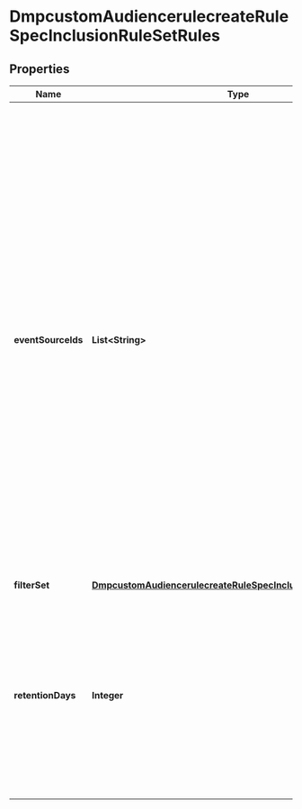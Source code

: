 # DmpcustomAudiencerulecreateRuleSpecInclusionRuleSetRules

## Properties
Name | Type | Description | Notes
------------ | ------------- | ------------- | -------------
**eventSourceIds** | **List&lt;String&gt;** | Required when audience_type is not ENGAGEMENT or LEAD_GENERATION. List of event source IDs of the rule. For an Engagement Audience, use ad group IDs as event source IDs. If not specified, all available event source IDs will be used. For an Organic Engagement Audience, use TikTok post IDs as event source IDs. You can use /identity/video/get/ to get TikTok post IDs. The maximum allowed number of TikTok post IDs is 10. For a Live Engagement Audience, use live video ID as event source IDs. You can use /identity/live/get/ to get live video IDs. The maximum allowed number of live video IDs is 10. For an App Activity Audience, use App IDs as event source IDs. For a Website Traffic Audience, use pixel IDs as event source IDs. For a Lead Generation Audience, do not pass in this field. Otherwise, an error will occur. If not specified, all available event source IDs will be used. For a Business Account Audience, use core user IDs of the advertisers. You can use /user/info/ to get a core user ID. For a Shop Activity Audience, use TikTok Shop IDs as event source IDs. You can use /store/list/ to get TikTok Shop IDs. For an Offline Activity Audience, use Offline Event set IDs as event source IDs. You can use /offline/get/ to get Offline Event set IDs. |  [optional]
**filterSet** | [**DmpcustomAudiencerulecreateRuleSpecInclusionRuleSetFilterSet**](DmpcustomAudiencerulecreateRuleSpecInclusionRuleSetFilterSet.md) |  |  [optional]
**retentionDays** | **Integer** | Audience lookback window. For enum values, see Enumerations - Lookback window. Note: If audience_type &#x3D; BUSINESS_ACCOUNT, and the value in the filters object is not BUSINESS ACCOUNT PROFILE FOLLOW, then retention_days must be 7, 14, or 30. If audience_type &#x3D; ENGAGEMENT_LIVE_VIDEO or ENGAGEMENT_ORGANIC_VIDEO, then retention_days must be 7, 14, or 30. To avoid confusion between retention_days and retention_in_days, we&#x27;ll rename retention_days in the next API version. |[required]  
